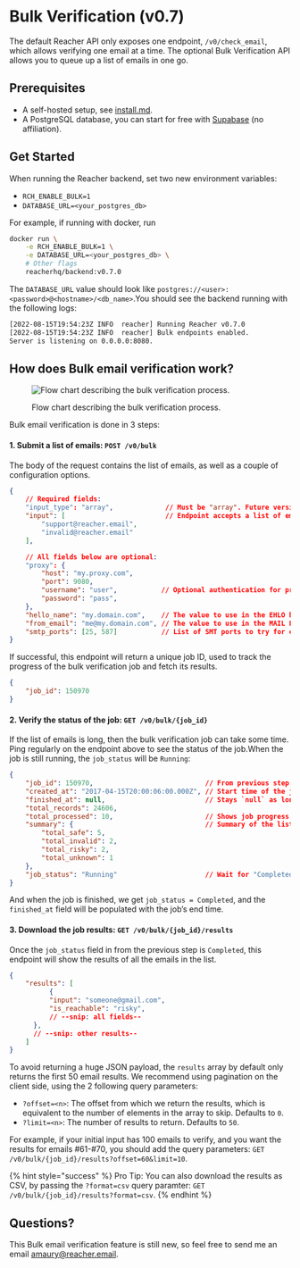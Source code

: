 # Bulk Verification (v0.7)

The default Reacher API only exposes one endpoint, `/v0/check_email`, which allows verifying one email at a time. The optional Bulk Verification API allows you to queue up a list of emails in one go.

## Prerequisites

* A self-hosted setup, see [install.md](../../self-hosting/install.md "mention").
* A PostgreSQL database, you can start for free with [Supabase](https://supabase.com/) (no affiliation).

## Get Started

When running the Reacher backend, set two new environment variables:

* `RCH_ENABLE_BULK=1`
* `DATABASE_URL=<your_postgres_db>`

For example, if running with docker, run

```bash
docker run \
	-e RCH_ENABLE_BULK=1 \
	-e DATABASE_URL=<your_postgres_db> \
	# Other flags
	reacherhq/backend:v0.7.0
```

The `DATABASE_URL` value should look like `postgres://<user>:<password>@<hostname>/<db_name>`.You should see the backend running with the following logs:

```bash
[2022-08-15T19:54:23Z INFO  reacher] Running Reacher v0.7.0
[2022-08-15T19:54:23Z INFO  reacher] Bulk endpoints enabled.
Server is listening on 0.0.0.0:8080.
```

## How does Bulk email verification work?

<figure><img src="https://www.notion.so/image/https%3A%2F%2Ffile.notion.so%2Ff%2Ff%2F8fc90893-c1e2-426b-8b22-6e4e323244db%2F3fff2c3e-e65f-4306-abbd-b4037760b517%2Fbulk.svg%3Ftable%3Dblock%26id%3D2090bf73-99bb-462b-90f2-57b0af6733ab%26spaceId%3D8fc90893-c1e2-426b-8b22-6e4e323244db%26expirationTimestamp%3D1726833600000%26signature%3DCMRYdgntz2SsZnL8Krlve4pJS6mUB666K64SV9CiTHM?table=block&#x26;id=2090bf73-99bb-462b-90f2-57b0af6733ab&#x26;cache=v2" alt="Flow chart describing the bulk verification process."><figcaption><p>Flow chart describing the bulk verification process.</p></figcaption></figure>

Bulk email verification is done in 3 steps:

#### **1. Submit a list of emails: `POST /v0/bulk`**

The body of the request contains the list of emails, as well as a couple of configuration options.

```json
{
    // Required fields:
    "input_type": "array",             // Must be "array". Future versions might allow CSV uploading.
    "input": [                         // Endpoint accepts a list of emails.
        "support@reacher.email",
        "invalid@reacher.email"
    ],

    // All fields below are optional:
    "proxy": {
        "host": "my.proxy.com",
        "port": 9080,
        "username": "user",           // Optional authentication for proxy.
        "password": "pass",
    },
    "hello_name": "my.domain.com",    // The value to use in the EHLO handshake.
    "from_email": "me@my.domain.com", // The value to use in the MAIL FROM command.
    "smtp_ports": [25, 587]           // List of SMT ports to try for each email, in given order. Defaults to [25].
}
```

If successful, this endpoint will return a unique job ID, used to track the progress of the bulk verification job and fetch its results.

```json
{
    "job_id": 150970
}
```

#### **2. Verify the status of the job: `GET /v0/bulk/{job_id}`**

If the list of emails is long, then the bulk verification job can take some time. Ping regularly on the endpoint above to see the status of the job.When the job is still running, the `job_status` will be `Running`:

```json
{
    "job_id": 150970,                            // From previous step.
    "created_at": "2017-04-15T20:00:06:00.000Z", // Start time of the job.
    "finished_at": null,                         // Stays `null` as long as job is still running.
    "total_records": 24606,
    "total_processed": 10,                       // Shows job progress.
    "summary": {                                 // Summary of the list's health.
        "total_safe": 5,
        "total_invalid": 2,
        "total_risky": 2,
        "total_unknown": 1
    },
    "job_status": "Running"                      // Wait for "Completed".
}
```

And when the job is finished, we get `job_status = Completed`, and the `finished_at` field will be populated with the job’s end time.

#### **3. Download the job results: `GET /v0/bulk/{job_id}/results`**

Once the `job_status` field in from the previous step is `Completed`, this endpoint will show the results of all the emails in the list.

```json
{
    "results": [
		  {
          "input": "someone@gmail.com",
          "is_reachable": "risky",
          // --snip: all fields--
      },
      // --snip: other results--
    ]
}
```

To avoid returning a huge JSON payload, the `results` array by default only returns the first 50 email results. We recommend using pagination on the client side, using the 2 following query parameters:

* `?offset=<n>`: The offset from which we return the results, which is equivalent to the number of elements in the array to skip. Defaults to `0`.
* `?limit=<n>`: The number of results to return. Defaults to `50`.

For example, if your initial input has 100 emails to verify, and you want the results for emails #61-#70, you should add the query parameters: `GET /v0/bulk/{job_id}/results?offset=60&limit=10`.

{% hint style="success" %}
Pro Tip: You can also download the results as CSV, by passing the `?format=csv` query paramter: `GET /v0/bulk/{job_id}/results?format=csv`.
{% endhint %}

## Questions?

This Bulk email verification feature is still new, so feel free to send me an email [amaury@reacher.email](https://app.gitbook.com/u/F1LnsqPFtfUEGlcILLswbbp5cgk2 "mention").
